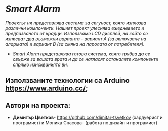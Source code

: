 # *Smart Alarm*
*Проектът ни представлява система за сигуност, която изплозва различни компоненти. Нашият проект улеснява ежедневието и предпазването от крадци. Използваме LCD дисплей, на който се изписват два възможни варианта - вариант А (за включване на алармата) и вариант В (за смяна на паролата от потребителя).*
* *Smart Alarm представлява готова система, която трябва да се свърже за вашата врата и да се нагласят останалите компоненти спрямо изискванията ви.* 
## Използваните технологии са Arduino https://www.arduino.cc/;   
## Автори на проекта: 
* **Димитър Цветков**- https://github.com/dimitar-tsvetkov (хардуерист и програмист) и Моника Спасова-  (работа по дизайн и програмист)
